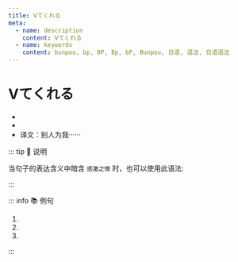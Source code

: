 ```yaml
---
title: Ⅴてくれる
meta:
  - name: description
    content: Ⅴてくれる
  - name: keywords
    content: bunpou, bp, BP, Bp, bP, Bunpou, 日语, 语法, 日语语法
---
```

    
# Ⅴてくれる
    
- <grammer-content sentence="意义：**动词的受益态**之一，表示**别人为自己或属于自己一方的人做某事**，或者表示对方的行为使得**自己受益**；" />
- <grammer-content sentence="接续：([他人/たにん]が[私/わたし]に)Ⅴて(动词的て形) ＋ くれる。其中，**[私/わたし]に**通常可以省略；" />
- 译文：别人为我······

::: tip :bookmark: 说明

当句子的表达含义中暗含 `感激之情` 时，也可以使用此语法:

<div class='bunpou-block'>
    
<grammer-content sentence='それで**[来/き]てくれた**んですか。' trans='所以你来了吗。(上下文的情景：A 得知 B 生病了，不顾一切的赶去看望 B。B 得知后，语气中暗含感激之情。)' />
    
</div>

:::

::: info :books: 例句

1. <grammer-content sentence='[父/ちち]は（<del>[私/わたし]に</del>）カメラを**[買/か]ってくれました**。' trans='爸爸给我买了台相机。' />
2. <grammer-content sentence='[日本人/にほんじん]の[友達/ともだち]が（<del>[私/わたし]の</del>）[作文/さくぶん]を**[直/なお]してくれました**。' trans='日本朋友帮我修改了作文。' />
3. <grammer-content sentence='[王/おう]さん、コンサートに**[誘/さそ]ってくれて**ありがとう。' trans='小王，感谢你要请我去看演唱会。' />

:::